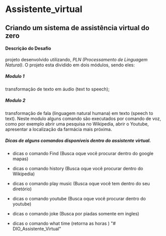 # Assistente_virtual

## Criando um sistema de assistência virtual do zero

#### Descrição do Desafio
projeto desenvolvido utilizando, *PLN (Processamento de Linguagem Natural)*. O projeto esta dividido em dois módulos, sendo eles:

##### Modulo 1 
transformação de texto em áudio (text to speech);

##### Modulo 2 
transformação de fala (linguagem natural humana) em texto (speech to text). Neste modulo alguns comando são  executados por comando de voz, como por exemplo abrir uma pesquisa no Wikipedia, abrir o Youtube, apresentar a localização da farmácia mais próxima.

##### Dicas de alguns comandos disponíveis dentro do assistente virtual.

 - dicas o comando Find (Busca oque você procurar dentro do google mapas)



 - dicas o comando history (Busca oque você procurar dentro do Wikipedia)



 - dicas o comando play music (Busca oque você tem dentro do seu diretório)



 - dicas o comando youtube (Busca oque você procurar dentro do youtube)
 
 - dicas o comando joke (Busca por piadas somente em ingles)



 - dicas o comando what time (retorna as horas )
"# DIO_Assistente_Virtual" 
